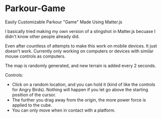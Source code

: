 # Parkour-Game
Easily Customizable Parkour "Game" Made Using Matter.js

I basically tried making my own version of a slingshot in Matter.js becuase I didn't know other people already did.
 
Even after countless of attempts to make this work on mobile devices. It just doesn't work. Currently only working on computers or devices with similar mouse controls as computers.

The map is randomly generated, and new terrain is added every 2 seconds.

Controls:
  - Click on a random location, and you can hold it (kind of like the controls for Angry Birds). Nothing will happen if you let go above the starting position of the cursor.
  - The further you drag away from the origin, the more power force is applied to the cube.
  - You can only move when in contact with a platform.
